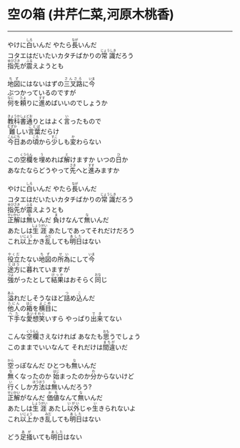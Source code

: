 # 空の箱 (井芹仁菜,河原木桃香)
---
<lyric>
やけに<ruby>白<rt>しろ</rt></ruby>いんだ やたら<ruby>長<rt>なが</rt></ruby>いんだ<br/>&#13;
コタエはだいたいカタチばかりの<ruby>常識<rt>じょうしき</rt></ruby>だろう<br/>&#13;
<ruby>指先<rt>ゆびさき</rt></ruby>が<ruby>震<rt>ふる</rt></ruby>えようとも<br/>&#13;
<br/>&#13;
<ruby>地図<rt>ちず</rt></ruby>にはないはずの<ruby>三叉路<rt>さんさろ</rt></ruby>に<ruby>今<rt>いま</rt></ruby><br/>&#13;
ぶつかっているのですが<br/>&#13;
<ruby>何<rt>なに</rt></ruby>を<ruby>頼<rt>たよ</rt></ruby>りに<ruby>進<rt>すす</rt></ruby>めばいいのでしょうか<br/>&#13;
<br/>&#13;
<ruby>教科書<rt>きょうかしょ</rt></ruby><ruby>通<rt>どお</rt></ruby>りとはよく<ruby>言<rt>い</rt></ruby>ったもので<br/>&#13;
<ruby>難<rt>むずか</rt></ruby>しい<ruby>言葉<rt>ことば</rt></ruby>だらけ<br/>&#13;
<ruby>今日<rt>こんにち</rt></ruby>あの<ruby>頃<rt>ころ</rt></ruby>から<ruby>少<rt>すこ</rt></ruby>しも<ruby>変<rt>か</rt></ruby>わらない<br/>&#13;
<br/>&#13;
この<ruby>空欄<rt>くうらん</rt></ruby>を<ruby>埋<rt>う</rt></ruby>めれば<ruby>解<rt>と</rt></ruby>けますか いつの<ruby>日<rt>ひ</rt></ruby>か<br/>&#13;
あなたならどうやって<ruby>先<rt>さき</rt></ruby>へと<ruby>進<rt>すす</rt></ruby>みますか<br/>&#13;
<br/>&#13;
やけに<ruby>白<rt>しろ</rt></ruby>いんだ やたら<ruby>長<rt>なが</rt></ruby>いんだ<br/>&#13;
コタエはだいたいカタチばかりの<ruby>常識<rt>じょうしき</rt></ruby>だろう<br/>&#13;
<ruby>指先<rt>ゆびさき</rt></ruby>が<ruby>震<rt>ふる</rt></ruby>えようとも<br/>&#13;
<ruby>正解<rt>せいかい</rt></ruby>は<ruby>無<rt>な</rt></ruby>いんだ <ruby>負<rt>ま</rt></ruby>けなんて<ruby>無<rt>な</rt></ruby>いんだ<br/>&#13;
あたしは<ruby>生涯<rt>しょうがい</rt></ruby> あたしであってそれだけだろう<br/>&#13;
これ<ruby>以上<rt>いじょう</rt></ruby>かき<ruby>乱<rt>みだ</rt></ruby>しても<ruby>明日<rt>あした</rt></ruby>はない<br/>&#13;
<br/>&#13;
<ruby>役立<rt>やくだ</rt></ruby>たない<ruby>地図<rt>ちず</rt></ruby>の<ruby>所為<rt>せい</rt></ruby>にして<ruby>今<rt>いま</rt></ruby><br/>&#13;
<ruby>途方<rt>とほう</rt></ruby>に<ruby>暮<rt>く</rt></ruby>れていますが<br/>&#13;
<ruby>強<rt>つよ</rt></ruby>がったとして<ruby>結果<rt>けっか</rt></ruby>はおそらく<ruby>同<rt>おな</rt></ruby>じ<br/>&#13;
<br/>&#13;
<ruby>溢<rt>あふ</rt></ruby>れだしそうなほど<ruby>詰<rt>つ</rt></ruby>め<ruby>込<rt>こ</rt></ruby>んだ<br/>&#13;
<ruby>他人<rt>たにん</rt></ruby>の<ruby>箱<rt>はこ</rt></ruby>を<ruby>横目<rt>よこめ</rt></ruby>に<br/>&#13;
<ruby>下手<rt>へた</rt></ruby>な<ruby>愛想笑<rt>あいそわら</rt></ruby>いすら やっぱり<ruby>出来<rt>でき</rt></ruby>てない<br/>&#13;
<br/>&#13;
こんな<ruby>空欄<rt>くうらん</rt></ruby>さえなければ あなたも<ruby>思<rt>おも</rt></ruby>うでしょう<br/>&#13;
このままでいいなんて それだけは<ruby>間違<rt>まちが</rt></ruby>いだ<br/>&#13;
<br/>&#13;
<ruby>空<rt>から</rt></ruby>っぽなんだ ひとつも<ruby>無<rt>な</rt></ruby>いんだ<br/>&#13;
<ruby>無<rt>な</rt></ruby>くなったのか <ruby>始<rt>はじ</rt></ruby>まったのか<ruby>分<rt>わ</rt></ruby>からないけど<br/>&#13;
<ruby>行<rt>い</rt></ruby>くしか<ruby>方法<rt>ほうほう</rt></ruby>は<ruby>無<rt>な</rt></ruby>いんだろう?<br/>&#13;
<ruby>正解<rt>せいかい</rt></ruby>がなんだ <ruby>価値<rt>かち</rt></ruby>なんて<ruby>無<rt>な</rt></ruby>いんだ<br/>&#13;
あたしは<ruby>生涯<rt>しょうがい</rt></ruby> あたし<ruby>以外<rt>いがい</rt></ruby>じゃ<ruby>生<rt>い</rt></ruby>きられないよ<br/>&#13;
これ<ruby>以上<rt>いじょう</rt></ruby>かき<ruby>乱<rt>みだ</rt></ruby>しても<ruby>明日<rt>あした</rt></ruby>はない<br/>&#13;
<br/>&#13;
どう<ruby>足掻<rt>あが</rt></ruby>いても<ruby>明日<rt>あした</rt></ruby>はない<br/>&#13;
</lyric>
